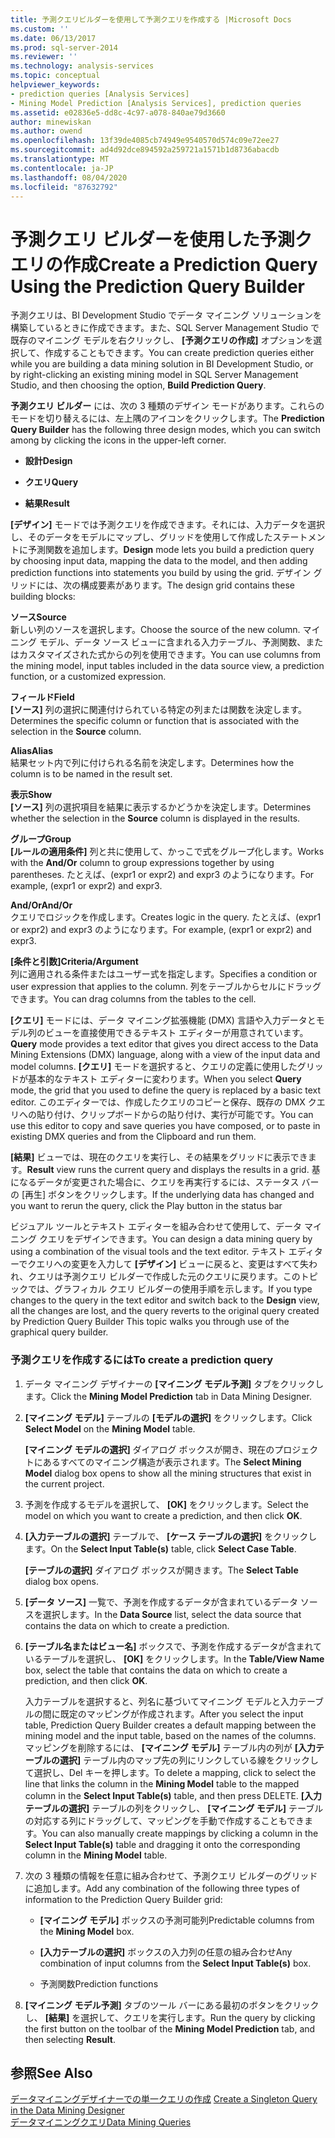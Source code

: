 ```yaml
---
title: 予測クエリビルダーを使用して予測クエリを作成する |Microsoft Docs
ms.custom: ''
ms.date: 06/13/2017
ms.prod: sql-server-2014
ms.reviewer: ''
ms.technology: analysis-services
ms.topic: conceptual
helpviewer_keywords:
- prediction queries [Analysis Services]
- Mining Model Prediction [Analysis Services], prediction queries
ms.assetid: e02836e5-dd8c-4c97-a078-840ae79d3660
author: minewiskan
ms.author: owend
ms.openlocfilehash: 13f39de4085cb74949e9540570d574c09e72ee27
ms.sourcegitcommit: ad4d92dce894592a259721a1571b1d8736abacdb
ms.translationtype: MT
ms.contentlocale: ja-JP
ms.lasthandoff: 08/04/2020
ms.locfileid: "87632792"
---
```

# <a name="create-a-prediction-query-using-the-prediction-query-builder"></a><span data-ttu-id="3a25e-102">予測クエリ ビルダーを使用した予測クエリの作成</span><span class="sxs-lookup"><span data-stu-id="3a25e-102">Create a Prediction Query Using the Prediction Query Builder</span></span>
  <span data-ttu-id="3a25e-103">予測クエリは、BI Development Studio でデータ マイニング ソリューションを構築しているときに作成できます。また、SQL Server Management Studio で既存のマイニング モデルを右クリックし、 **[予測クエリの作成]** オプションを選択して、作成することもできます。</span><span class="sxs-lookup"><span data-stu-id="3a25e-103">You can create prediction queries either while you are building a data mining solution in BI Development Studio, or by right-clicking an existing mining model in SQL Server Management Studio, and then choosing the option, **Build Prediction Query**.</span></span>  
  
 <span data-ttu-id="3a25e-104">**予測クエリ ビルダー** には、次の 3 種類のデザイン モードがあります。これらのモードを切り替えるには、左上隅のアイコンをクリックします。</span><span class="sxs-lookup"><span data-stu-id="3a25e-104">The **Prediction Query Builder** has the following three design modes, which you can switch among by clicking the icons in the upper-left corner.</span></span>  
  
-   <span data-ttu-id="3a25e-105">**設計**</span><span class="sxs-lookup"><span data-stu-id="3a25e-105">**Design**</span></span>  
  
-   <span data-ttu-id="3a25e-106">**クエリ**</span><span class="sxs-lookup"><span data-stu-id="3a25e-106">**Query**</span></span>  
  
-   <span data-ttu-id="3a25e-107">**結果**</span><span class="sxs-lookup"><span data-stu-id="3a25e-107">**Result**</span></span>  
  
 <span data-ttu-id="3a25e-108">**[デザイン]** モードでは予測クエリを作成できます。それには、入力データを選択し、そのデータをモデルにマップし、グリッドを使用して作成したステートメントに予測関数を追加します。</span><span class="sxs-lookup"><span data-stu-id="3a25e-108">**Design** mode lets you build a prediction query by choosing input data, mapping the data to the model, and then adding prediction functions into statements you build by using the grid.</span></span> <span data-ttu-id="3a25e-109">デザイン グリッドには、次の構成要素があります。</span><span class="sxs-lookup"><span data-stu-id="3a25e-109">The design grid contains these building blocks:</span></span>  
  
 <span data-ttu-id="3a25e-110">**ソース**</span><span class="sxs-lookup"><span data-stu-id="3a25e-110">**Source**</span></span>  
 <span data-ttu-id="3a25e-111">新しい列のソースを選択します。</span><span class="sxs-lookup"><span data-stu-id="3a25e-111">Choose the source of the new column.</span></span> <span data-ttu-id="3a25e-112">マイニング モデル、データ ソース ビューに含まれる入力テーブル、予測関数、またはカスタマイズされた式からの列を使用できます。</span><span class="sxs-lookup"><span data-stu-id="3a25e-112">You can use columns from the mining model, input tables included in the data source view, a prediction function, or a customized expression.</span></span>  
  
 <span data-ttu-id="3a25e-113">**フィールド**</span><span class="sxs-lookup"><span data-stu-id="3a25e-113">**Field**</span></span>  
 <span data-ttu-id="3a25e-114">**[ソース]** 列の選択に関連付けられている特定の列または関数を決定します。</span><span class="sxs-lookup"><span data-stu-id="3a25e-114">Determines the specific column or function that is associated with the selection in the **Source** column.</span></span>  
  
 <span data-ttu-id="3a25e-115">**Alias**</span><span class="sxs-lookup"><span data-stu-id="3a25e-115">**Alias**</span></span>  
 <span data-ttu-id="3a25e-116">結果セット内で列に付けられる名前を決定します。</span><span class="sxs-lookup"><span data-stu-id="3a25e-116">Determines how the column is to be named in the result set.</span></span>  
  
 <span data-ttu-id="3a25e-117">**表示**</span><span class="sxs-lookup"><span data-stu-id="3a25e-117">**Show**</span></span>  
 <span data-ttu-id="3a25e-118">**[ソース]** 列の選択項目を結果に表示するかどうかを決定します。</span><span class="sxs-lookup"><span data-stu-id="3a25e-118">Determines whether the selection in the **Source** column is displayed in the results.</span></span>  
  
 <span data-ttu-id="3a25e-119">**グループ**</span><span class="sxs-lookup"><span data-stu-id="3a25e-119">**Group**</span></span>  
 <span data-ttu-id="3a25e-120">**[ルールの適用条件]** 列と共に使用して、かっこで式をグループ化します。</span><span class="sxs-lookup"><span data-stu-id="3a25e-120">Works with the **And/Or** column to group expressions together by using parentheses.</span></span> <span data-ttu-id="3a25e-121">たとえば、(expr1 or expr2) and expr3 のようになります。</span><span class="sxs-lookup"><span data-stu-id="3a25e-121">For example, (expr1 or expr2) and expr3.</span></span>  
  
 <span data-ttu-id="3a25e-122">**And/Or**</span><span class="sxs-lookup"><span data-stu-id="3a25e-122">**And/Or**</span></span>  
 <span data-ttu-id="3a25e-123">クエリでロジックを作成します。</span><span class="sxs-lookup"><span data-stu-id="3a25e-123">Creates logic in the query.</span></span> <span data-ttu-id="3a25e-124">たとえば、(expr1 or expr2) and expr3 のようになります。</span><span class="sxs-lookup"><span data-stu-id="3a25e-124">For example, (expr1 or expr2) and expr3.</span></span>  
  
 <span data-ttu-id="3a25e-125">**[条件と引数]**</span><span class="sxs-lookup"><span data-stu-id="3a25e-125">**Criteria/Argument**</span></span>  
 <span data-ttu-id="3a25e-126">列に適用される条件またはユーザー式を指定します。</span><span class="sxs-lookup"><span data-stu-id="3a25e-126">Specifies a condition or user expression that applies to the column.</span></span> <span data-ttu-id="3a25e-127">列をテーブルからセルにドラッグできます。</span><span class="sxs-lookup"><span data-stu-id="3a25e-127">You can drag columns from the tables to the cell.</span></span>  
  
 <span data-ttu-id="3a25e-128">**[クエリ]** モードには、データ マイニング拡張機能 (DMX) 言語や入力データとモデル列のビューを直接使用できるテキスト エディターが用意されています。</span><span class="sxs-lookup"><span data-stu-id="3a25e-128">**Query** mode provides a text editor that gives you direct access to the Data Mining Extensions (DMX) language, along with a view of the input data and model columns.</span></span> <span data-ttu-id="3a25e-129">**[クエリ]** モードを選択すると、クエリの定義に使用したグリッドが基本的なテキスト エディターに変わります。</span><span class="sxs-lookup"><span data-stu-id="3a25e-129">When you select **Query** mode, the grid that you used to define the query is replaced by a basic text editor.</span></span> <span data-ttu-id="3a25e-130">このエディターでは、作成したクエリのコピーと保存、既存の DMX クエリへの貼り付け、クリップボードからの貼り付け、実行が可能です。</span><span class="sxs-lookup"><span data-stu-id="3a25e-130">You can use this editor to copy and save queries you have composed, or to paste in existing DMX queries and from the Clipboard and run them.</span></span>  
  
 <span data-ttu-id="3a25e-131">**[結果]** ビューでは、現在のクエリを実行し、その結果をグリッドに表示できます。</span><span class="sxs-lookup"><span data-stu-id="3a25e-131">**Result** view runs the current query and displays the results in a grid.</span></span> <span data-ttu-id="3a25e-132">基になるデータが変更された場合に、クエリを再実行するには、ステータス バーの [再生] ボタンをクリックします。</span><span class="sxs-lookup"><span data-stu-id="3a25e-132">If the underlying data has changed and you want to rerun the query, click the Play button in the status bar</span></span>  
  
 <span data-ttu-id="3a25e-133">ビジュアル ツールとテキスト エディターを組み合わせて使用して、データ マイニング クエリをデザインできます。</span><span class="sxs-lookup"><span data-stu-id="3a25e-133">You can design a data mining query by using a combination of the visual tools and the text editor.</span></span> <span data-ttu-id="3a25e-134">テキスト エディターでクエリへの変更を入力して **[デザイン]** ビューに戻ると、変更はすべて失われ、クエリは予測クエリ ビルダーで作成した元のクエリに戻ります。このトピックでは、グラフィカル クエリ ビルダーの使用手順を示します。</span><span class="sxs-lookup"><span data-stu-id="3a25e-134">If you type changes to the query in the text editor and switch back to the **Design** view, all the changes are lost, and the query reverts to the original query created by Prediction Query Builder This topic walks you through use of the graphical query builder.</span></span>  
  
### <a name="to-create-a-prediction-query"></a><span data-ttu-id="3a25e-135">予測クエリを作成するには</span><span class="sxs-lookup"><span data-stu-id="3a25e-135">To create a prediction query</span></span>  
  
1.  <span data-ttu-id="3a25e-136">データ マイニング デザイナーの **[マイニング モデル予測]** タブをクリックします。</span><span class="sxs-lookup"><span data-stu-id="3a25e-136">Click the **Mining Model Prediction** tab in Data Mining Designer.</span></span>  
  
2.  <span data-ttu-id="3a25e-137">**[マイニング モデル]** テーブルの **[モデルの選択]** をクリックします。</span><span class="sxs-lookup"><span data-stu-id="3a25e-137">Click **Select Model** on the **Mining Model** table.</span></span>  
  
     <span data-ttu-id="3a25e-138">**[マイニング モデルの選択]** ダイアログ ボックスが開き、現在のプロジェクトにあるすべてのマイニング構造が表示されます。</span><span class="sxs-lookup"><span data-stu-id="3a25e-138">The **Select Mining Model** dialog box opens to show all the mining structures that exist in the current project.</span></span>  
  
3.  <span data-ttu-id="3a25e-139">予測を作成するモデルを選択して、 **[OK]** をクリックします。</span><span class="sxs-lookup"><span data-stu-id="3a25e-139">Select the model on which you want to create a prediction, and then click **OK**.</span></span>  
  
4.  <span data-ttu-id="3a25e-140">**[入力テーブルの選択]** テーブルで、 **[ケース テーブルの選択]** をクリックします。</span><span class="sxs-lookup"><span data-stu-id="3a25e-140">On the **Select Input Table(s)** table, click **Select Case Table**.</span></span>  
  
     <span data-ttu-id="3a25e-141">**[テーブルの選択]** ダイアログ ボックスが開きます。</span><span class="sxs-lookup"><span data-stu-id="3a25e-141">The **Select Table** dialog box opens.</span></span>  
  
5.  <span data-ttu-id="3a25e-142">**[データ ソース]** 一覧で、予測を作成するデータが含まれているデータ ソースを選択します。</span><span class="sxs-lookup"><span data-stu-id="3a25e-142">In the **Data Source** list, select the data source that contains the data on which to create a prediction.</span></span>  
  
6.  <span data-ttu-id="3a25e-143">**[テーブル名またはビュー名]** ボックスで、予測を作成するデータが含まれているテーブルを選択し、 **[OK]** をクリックします。</span><span class="sxs-lookup"><span data-stu-id="3a25e-143">In the **Table/View Name** box, select the table that contains the data on which to create a prediction, and then click **OK**.</span></span>  
  
     <span data-ttu-id="3a25e-144">入力テーブルを選択すると、列名に基づいてマイニング モデルと入力テーブルの間に既定のマッピングが作成されます。</span><span class="sxs-lookup"><span data-stu-id="3a25e-144">After you select the input table, Prediction Query Builder creates a default mapping between the mining model and the input table, based on the names of the columns.</span></span> <span data-ttu-id="3a25e-145">マッピングを削除するには、 **[マイニング モデル]** テーブル内の列が **[入力テーブルの選択]** テーブル内のマップ先の列にリンクしている線をクリックして選択し、Del キーを押します。</span><span class="sxs-lookup"><span data-stu-id="3a25e-145">To delete a mapping, click to select the line that links the column in the **Mining Model** table to the mapped column in the **Select Input Table(s)** table, and then press DELETE.</span></span> <span data-ttu-id="3a25e-146">**[入力テーブルの選択]** テーブルの列をクリックし、 **[マイニング モデル]** テーブルの対応する列にドラッグして、マッピングを手動で作成することもできます。</span><span class="sxs-lookup"><span data-stu-id="3a25e-146">You can also manually create mappings by clicking a column in the **Select Input Table(s)** table and dragging it onto the corresponding column in the **Mining Model** table.</span></span>  
  
7.  <span data-ttu-id="3a25e-147">次の 3 種類の情報を任意に組み合わせて、予測クエリ ビルダーのグリッドに追加します。</span><span class="sxs-lookup"><span data-stu-id="3a25e-147">Add any combination of the following three types of information to the Prediction Query Builder grid:</span></span>  
  
    -   <span data-ttu-id="3a25e-148">**[マイニング モデル]** ボックスの予測可能列</span><span class="sxs-lookup"><span data-stu-id="3a25e-148">Predictable columns from the **Mining Model** box.</span></span>  
  
    -   <span data-ttu-id="3a25e-149">**[入力テーブルの選択]** ボックスの入力列の任意の組み合わせ</span><span class="sxs-lookup"><span data-stu-id="3a25e-149">Any combination of input columns from the **Select Input Table(s)** box.</span></span>  
  
    -   <span data-ttu-id="3a25e-150">予測関数</span><span class="sxs-lookup"><span data-stu-id="3a25e-150">Prediction functions</span></span>  
  
8.  <span data-ttu-id="3a25e-151">**[マイニング モデル予測]** タブのツール バーにある最初のボタンをクリックし、 **[結果]** を選択して、クエリを実行します。</span><span class="sxs-lookup"><span data-stu-id="3a25e-151">Run the query by clicking the first button on the toolbar of the **Mining Model Prediction** tab, and then selecting **Result**.</span></span>  
  
## <a name="see-also"></a><span data-ttu-id="3a25e-152">参照</span><span class="sxs-lookup"><span data-stu-id="3a25e-152">See Also</span></span>  
 <span data-ttu-id="3a25e-153">[データマイニングデザイナーでの単一クエリの作成](create-a-singleton-query-in-the-data-mining-designer.md) </span><span class="sxs-lookup"><span data-stu-id="3a25e-153">[Create a Singleton Query in the Data Mining Designer](create-a-singleton-query-in-the-data-mining-designer.md) </span></span>  
 [<span data-ttu-id="3a25e-154">データマイニングクエリ</span><span class="sxs-lookup"><span data-stu-id="3a25e-154">Data Mining Queries</span></span>](data-mining-queries.md)  
  
  
